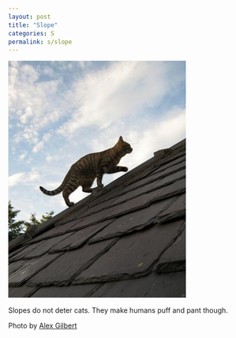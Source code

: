 ```yaml
---
layout: post
title: "Slope"
categories: S
permalink: s/slope
---
```


<img src="/images/s/slope.jpg">

Slopes do not deter cats. They make humans puff and pant though.

Photo by <a href="http://www.flickr.com/photos/alex012/3685366762/">Alex Gilbert</a>